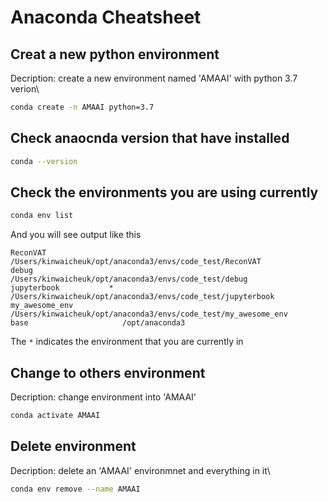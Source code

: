 # Anaconda Cheatsheet


## Creat a new python environment
Decription: create a new environment named 'AMAAI' with python 3.7 verion\
```bash
conda create -n AMAAI python=3.7
```

## Check anaocnda version that have installed
```bash
conda --version
```

## Check the environments you are using currently 

```bash
conda env list
```

And you will see output like this

```
ReconVAT                 /Users/kinwaicheuk/opt/anaconda3/envs/code_test/ReconVAT
debug                    /Users/kinwaicheuk/opt/anaconda3/envs/code_test/debug
jupyterbook           *  /Users/kinwaicheuk/opt/anaconda3/envs/code_test/jupyterbook
my_awesome_env           /Users/kinwaicheuk/opt/anaconda3/envs/code_test/my_awesome_env
base                     /opt/anaconda3
```

The `*` indicates the environment that you are currently in


## Change to others environment
Decription: change environment into 'AMAAI'
```bash
conda activate AMAAI
```

## Delete environment
Decription: delete an 'AMAAI' environmnet and everything in it\
```bash
conda env remove --name AMAAI
```
